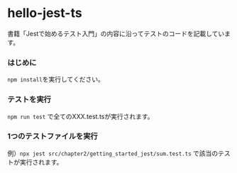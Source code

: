 # hello-jest-ts
書籍「Jestで始めるテスト入門」の内容に沿ってテストのコードを記載しています。

### はじめに

`npm install`を実行してください。

### テストを実行

`npm run test`
で全てのXXX.test.tsが実行されます。

### 1つのテストファイルを実行

例）`npx jest src/chapter2/getting_started_jest/sum.test.ts`
で該当のテストが実行されます。